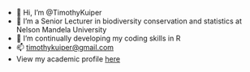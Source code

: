 - 👋 Hi, I’m @TimothyKuiper
- 👀 I’m a Senior Lecturer in biodiversity conservation and statistics at Nelson Mandela University
- 🌱 I’m continually developing my coding skills in R
- 📫 timothykuiper@gmail.com
- View my academic profile [here](https://conservation.mandela.ac.za/Academic-Staff/Tim-Kuiper)

<!---
TimothyKuiper/TimothyKuiper is a ✨ special ✨ repository because its `README.md` (this file) appears on your GitHub profile.
You can click the Preview link to take a look at your changes.
--->
